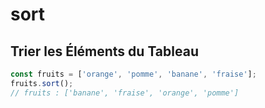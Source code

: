 # sort

## Trier les Éléments du Tableau

```javascript
const fruits = ['orange', 'pomme', 'banane', 'fraise'];
fruits.sort();
// fruits : ['banane', 'fraise', 'orange', 'pomme']
```

